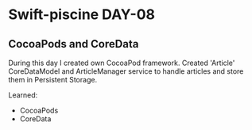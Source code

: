 # Swift-piscine DAY-08

## CocoaPods and CoreData
During this day I created own CocoaPod framework.
Created 'Article' CoreDataModel and ArticleManager service to handle articles and store them in Persistent Storage.

Learned:
- CocoaPods
- CoreData

